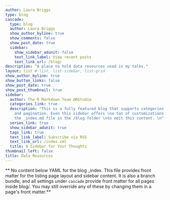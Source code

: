 ```yaml
---
author: Laura Briggs
type: blog
cascade:
  type: blog
  author: Laura Briggs
  show_author_byline: true
  show_comments: false
  show_post_date: true
  sidebar:
    show_sidebar_adunit: false
    text_link_label: View recent posts
    text_link_url: /blog/
description: "A place to hold data resources used in my talks."
layout: list # list, list-sidebar, list-grid
show_author_byline: true
show_button_links: false
show_post_date: true
show_post_thumbnail: true
sidebar:
  author: The R Markdown Team @RStudio
  categories_link: true
  description: "This is a fully featured blog that supports categories,\ntags, series,
    and pagination. Even this sidebar offers \na ton of customizations.\n\nCheck out
    the _index.md file in the /blog folder \nto edit this content. \n"
  series_link: true
  show_sidebar_adunit: true
  tags_link: true
  text_link_label: Subscribe via RSS
  text_link_url: /index.xml
  title: A Sidebar for Your Thoughts
thumbnail_left: false
title: Data Resources
---
```


** No content below YAML for the blog _index. This file provides front matter for the listing page layout and sidebar content. It is also a branch bundle, and all settings under `cascade` provide front matter for all pages inside blog/. You may still override any of these by changing them in a page's front matter.**
